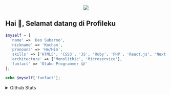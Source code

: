 <p align="center">
  <img src="https://user-images.githubusercontent.com/69864986/180283239-f215cd9c-9c3c-42c6-b380-7f84754ee365.gif">
</p>

## Hai 👋, Selamat datang di Profileku

```php
$myself = [
  'name' => 'Deo Subarno',
  'nickname' => 'Kochan',
  'pronouns' => 'He/Him',
  'skills' => ['HTML5', 'CSS3', 'JS', 'Ruby', 'PHP', 'React.js', 'Next.js', 'Laravel', 'TailwindCSS', 'Bootstrap', 'Material UI'],
  'architecture' => ['Monolithic', 'Microservice'],
  'funfact' => 'Otaku Programmer 😅'
];

echo $myself['funfact'];
```

<details> <summary>Github Stats</summary>

<div>
<a href="https://github.com/kochan4php">
  <img height="180em" src="https://github-readme-stats.vercel.app/api/top-langs/?username=kochan4php&theme=radical&layout=compact" />
</a>
<a href="https://github.com/kochan4php">
  <img height="180em" src="https://github-readme-stats.vercel.app/api?username=kochan4php&show_icons=true&theme=radical" />
</a>
</div>

</details>
